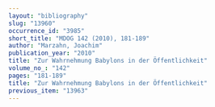 ```yaml
---
layout: "bibliography"
slug: "13960"
occurrence_id: "3985"
short_title: "MDOG 142 (2010), 181-189"
author: "Marzahn, Joachim"
publication_year: "2010"
title: "Zur Wahrnehmung Babylons in der Öffentlichkeit"
volume_no_: "142"
pages: "181-189"
title: "Zur Wahrnehmung Babylons in der Öffentlichkeit"
previous_item: "13963"
---
```

